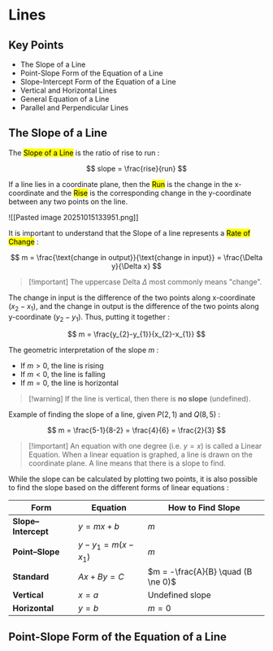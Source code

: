 # Lines

## Key Points

- The Slope of a Line
- Point-Slope Form of the Equation of a Line
- Slope-Intercept Form of the Equation of a Line
- Vertical and Horizontal Lines
- General Equation of a Line
- Parallel and Perpendicular Lines


## The Slope of a Line

The <mark class="hltr-trippy">Slope of a Line</mark> is the ratio of rise to run :

$$
slope = \frac{rise}{run}
$$

If a line lies in a coordinate plane, then the <mark class="hltr-trippy">Run</mark> is the change in the x-coordinate and the <mark class="hltr-trippy">Rise</mark> is the corresponding change in the y-coordinate between any two points on the line.

![[Pasted image 20251015133951.png]]

It is important to understand that the Slope of a line represents a <mark class="hltr-trippy">Rate of Change</mark> :

$$
m = \frac{\text{change in output}}{\text{change in input}} = \frac{\Delta y}{\Delta x}
$$

> [!important] The uppercase Delta $\Delta$ most commonly means "change".

The change in input is the difference of the two points along x-coordinate ($x_{2}-x_{1}$), and the change in output is the difference of the two points along y-coordinate ($y_{2}-y_{1}$). Thus, putting it together :

$$
m = \frac{y_{2}-y_{1}}{x_{2}-x_{1}}
$$

The geometric interpretation of the slope $m$ :
- If $m>0$, the line is rising
- If $m <0$, the line is falling
- If $m=0$, the line is horizontal

> [!warning] If the line is vertical, then there is **no slope** (undefined).


Example of finding the slope of a line, given $P(2,1)$ and $Q(8,5)$ :

$$
m = \frac{5-1}{8-2} = \frac{4}{6} = \frac{2}{3}
$$

> [!important] An equation with one degree (i.e. $y=x$) is called a Linear Equation. When a linear equation is graphed, a line is drawn on the coordinate plane. A line means that there is a slope to find.

While the slope can be calculated by plotting two points, it is also possible to find the slope based on the different forms of linear equations :

| Form                | Equation               | How to Find Slope                  |
| ------------------- | ---------------------- | ---------------------------------- |
| **Slope–Intercept** | $y = mx + b$           | $m$                                |
| **Point–Slope**     | $y - y_1 = m(x - x_1)$ | $m$                                |
| **Standard**        | $Ax + By = C$          | $m = -\frac{A}{B} \quad (B \ne 0)$ |
| **Vertical**        | $x = a$                | Undefined slope                    |
| **Horizontal**      | $y = b$                | $m=0$                              |


## Point-Slope Form of the Equation of a Line

